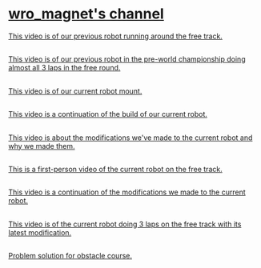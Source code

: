 # [wro_magnet's channel](www.youtube.com/@wro_magnet) 


[This video is of our previous robot running around the free track.](https://youtu.be/hhVLvGqZhz8?si=Khf1QOfV7h5JuMS7)
##

[This video is of our previous robot in the pre-world championship doing almost all 3 laps in the free round.](https://youtu.be/ITf6zjNdGf4?si=fG3B4TsUwcV2ThAw) 
##

[This video is of our current robot mount.](https://youtu.be/ijhdlIuoAmo?si=dTO81hXuuTpv2Wf2) 
##

[This video is a continuation of the build of our current robot.](https://youtu.be/0WiZaxESdPI?si=HRZ3wIpqMJVvBa39)
##

[This video is about the modifications we've made to the current robot 
and why we made them.](https://youtu.be/HL4ZXFyc26Q?si=e2px4Mm7w4greEJ2) 
##

[This is a first-person video of the current robot on the free track.](https://youtu.be/lHDxWkmqxmQ?si=GMaPNPc-4jd6JHFD) 
##

[This video is a continuation of the modifications we made to the current robot.](https://youtu.be/UoJhOTcNOB4?si=wUAURMyfvdbXPYbI) 
##

[This video is of the current robot doing 3 laps on the free track with its latest modification.](https://youtu.be/ARrVYiQlyKw?si=NkxZ_IRkJ4-Sf5GU)
##

[Problem solution for obstacle course.](https://youtu.be/FgQFWuhve9Q?si=DuUHthzkjsBea9IR)






